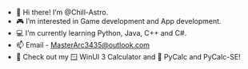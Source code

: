 - 👋 Hi there! I’m @Chill-Astro.
- 🎮 I’m interested in Game development and App development.
- 💻 I’m currently learning Python, Java, C++ and C#.
- 📫 Email - MasterArc3435@outlook.com
- 💾 Check out my 🪟 WinUI 3 Calculator and 🐍 PyCalc and PyCalc-SE! 

<!---
Chill-Astro/Chill-Astro is a ✨ special ✨ repository because its `README.md` (this file) appears on your GitHub profile.
You can click the Preview link to take a look at your changes.
--->
